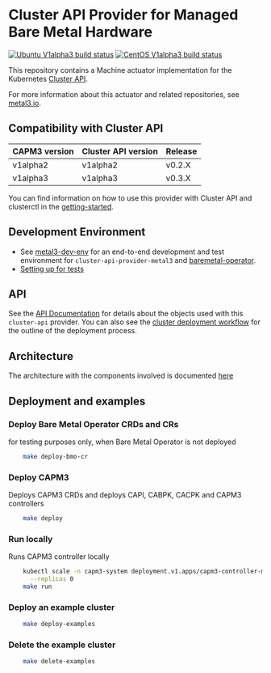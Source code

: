 
# Cluster API Provider for Managed Bare Metal Hardware

[![Ubuntu V1alpha3 build status](https://jenkins.nordix.org/view/Airship/job/airship_master_v1a3_integration_test_ubuntu/badge/icon?subject=Ubuntu%20E2E%20V1alpha3)](https://jenkins.nordix.org/view/Airship/job/airship_master_v1a3_integration_test_ubuntu)
[![CentOS V1alpha3 build status](https://jenkins.nordix.org/view/Airship/job/airship_master_v1a3_integration_test_centos/badge/icon?subject=CentOS%20E2E%20V1alpha3)](https://jenkins.nordix.org/view/Airship/job/airship_master_v1a3_integration_test_centos)

This repository contains a Machine actuator implementation for the
Kubernetes [Cluster API](https://github.com/kubernetes-sigs/cluster-api/).

For more information about this actuator and related repositories, see
[metal3.io](http://metal3.io/).

## Compatibility with Cluster API

| CAPM3 version | Cluster API version | Release |
|---------------|---------------------|---------|
| v1alpha2      | v1alpha2            | v0.2.X  |
| v1alpha3      | v1alpha3            | v0.3.X  |

You can find information on how to use this provider with Cluster API and
clusterctl in the [getting-started](docs/getting-started.md).

## Development Environment

* See [metal3-dev-env](https://github.com/metal3-io/metal3-dev-env) for an
  end-to-end development and test environment for
  `cluster-api-provider-metal3` and
  [baremetal-operator](https://github.com/metal3-io/baremetal-operator).
* [Setting up for tests](docs/dev-setup.md)

## API

See the [API Documentation](docs/api.md) for details about the objects used with
this `cluster-api` provider. You can also see the [cluster deployment
workflow](docs/deployment_workflow.md) for the outline of the
deployment process.

## Architecture

The architecture with the components involved is documented [here](docs/architecture.md)

## Deployment and examples

### Deploy Bare Metal Operator CRDs and CRs

for testing purposes only, when Bare Metal Operator is not deployed

```sh
    make deploy-bmo-cr
```

### Deploy CAPM3

Deploys CAPM3 CRDs and deploys CAPI, CABPK, CACPK and CAPM3 controllers

```sh
    make deploy
```

### Run locally

Runs CAPM3 controller locally

```sh
    kubectl scale -n capm3-system deployment.v1.apps/capm3-controller-manager \
      --replicas 0
    make run
```

### Deploy an example cluster

```sh
    make deploy-examples
```

### Delete the example cluster

```sh
    make delete-examples
```
